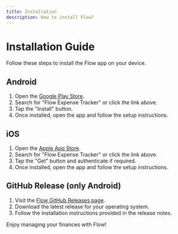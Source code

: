 ```yaml
---
title: Installation
description: How to install Flow?
---
```


# Installation Guide

Follow these steps to install the Flow app on your device.

## Android

1. Open the [Google Play Store](https://play.google.com/store/apps/details?id=mn.flow.flow&utm_source=web).
2. Search for "Flow Expense Tracker" or click the link above.
3. Tap the "Install" button.
4. Once installed, open the app and follow the setup instructions.

## iOS

1. Open the [Apple App Store](https://apps.apple.com/mn/app/flow-expense-tracker/id6477741670?utm_source=web).
2. Search for "Flow Expense Tracker" or click the link above.
3. Tap the "Get" button and authenticate if required.
4. Once installed, open the app and follow the setup instructions.

## GitHub Release (only Android)

1. Visit the [Flow GitHub Releases page](https://github.com/flow-mn/flow/releases/latest).
2. Download the latest release for your operating system.
3. Follow the installation instructions provided in the release notes.

Enjoy managing your finances with Flow!
